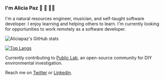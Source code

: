 ### I'm Alicia Paz 🌱 🎹 👩‍💻
I'm a natural resources engineer, musician, and self-taught software developer.
I enjoy learning and helping others to learn.
I'm currently looking for opportunities to work remotely as a software developer.

![Aliciapaz's GitHub stats](https://github-readme-stats.vercel.app/api?username=aliciapaz&show_icons=true&theme=radical)

[![Top Langs](https://github-readme-stats.vercel.app/api/top-langs/?username=aliciapaz&layout=compact&theme=dark)](https://github.com/aliciapaz)

Currently contributing to [Public Lab](https://github.com/publiclab), an open-source community for DIY environmental investigation. 

Reach me on [Twitter]( https://twitter.com/_alicia_paz) or [Linkedin](https://www.linkedin.com/in/aliciapazrojas/).
